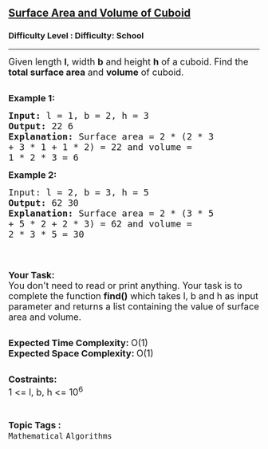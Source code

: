 <h2><a href="https://www.geeksforgeeks.org/problems/surface-area-and-volume-of-cuboid0522/1?page=4&difficulty=School&sortBy=submissions">Surface Area and Volume of Cuboid</a></h2><h3>Difficulty Level : Difficulty: School</h3><hr><div class="problems_problem_content__Xm_eO"><p><span style="font-size:18px">Given length <strong>l</strong>, width <strong>b</strong> and height <strong>h</strong> of a cuboid. Find the <strong>total surface area</strong> and <strong>volume</strong> of cuboid.</span><br>
&nbsp;</p>

<p><span style="font-size:18px"><strong>Example 1:</strong></span></p>

<pre><span style="font-size:18px"><strong>Input: </strong>l = 1, b = 2, h = 3
<strong>Output: </strong>22 6
<strong>Explanation: </strong>Surface area = 2 * (2 * 3
+ 3 * 1 + 1 * 2) = 22 and volume = 
1 * 2 * 3 = 6</span>
</pre>

<p><span style="font-size:18px"><strong>Example 2:</strong></span></p>

<pre><span style="font-size:18px">Input: l = 2, b = 3, h = 5
<strong>Output: </strong>62 30
<strong>Explanation: </strong>Surface area = 2 * (3 * 5
+ 5 * 2 + 2 * 3) = 62 and volume = 
2 * 3 * 5 = 30
</span>
</pre>

<p>&nbsp;</p>

<p><span style="font-size:18px"><strong>Your Task:</strong><br>
You don't need to read or print anything. Your task is to complete the function&nbsp;<strong>find()</strong>&nbsp;which takes l, b and h as input parameter and returns a list containing the value of surface area and volume.</span><br>
&nbsp;</p>

<p><span style="font-size:18px"><strong>Expected Time Complexity:&nbsp;</strong>O(1)<br>
<strong>Expected Space Complexity:&nbsp;</strong>O(1)</span><br>
&nbsp;</p>

<p><span style="font-size:18px"><strong>Costraints:</strong><br>
1 &lt;= l, b, h &lt;= 10<sup>6</sup></span></p>
</div><br><p><span style=font-size:18px><strong>Topic Tags : </strong><br><code>Mathematical</code>&nbsp;<code>Algorithms</code>&nbsp;